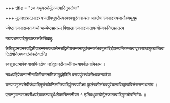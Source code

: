 +++
title = "३० वधूवरयोर्मूलजत्वादिगुणदोषाः"

+++
मूलनक्षत्राद्यपादत्रयजतौवधूवरौस्वस्वश्वशुरंनाशयतः आश्लेषान्त्यपादत्रयजातौश्वमुश्रुम

ज्येष्ठान्त्यपादाजतावन्योन्यज्येष्ठभ्रातरम् विशाखान्त्यपादजातावन्योन्यकनिष्ठभ्रातरम

मघाप्रथमापादेमूलवत्फलंकेचिदाहुः

केचिदुपनयनस्यद्वितीयजन्मरूपत्वात्तेनचद्वितीयजन्मनापूर्वजन्मसंभवमूलादिदोषस्यनिरस्तत्वाद्वरस्यश्वशुरघातित्वादिदोषोनेत्यपवादंसंकटेवदन्ति

श्वशुराद्यभावेवध्वाअपिनदोषः नर्क्षवृक्षनदीनाम्नींनान्त्यापर्वतनामिकाम ।

नप्रक्ष्यहिप्रेष्यनाम्नीनाविभीषणनामिकामुद्वहेदिति वरायपुंस्त्वंपरीक्ष्यकन्यादेया

यस्याप्सुप्लवतेबीजंह्मादिमूत्रंचफेनिलमित्यादिपुंस्त्वपरीक्षा कुलंचशीलंचवपुर्वयश्चविद्यांचवित्तंससनाथतांच ।

एतान्गुणानसप्तपरीक्ष्यदेयाकन्याबुधैःशेषमचिन्तनीयम १ इतिवधुवरयोर्मूलजातत्वादिगुणदोषनिर्णयः ॥
